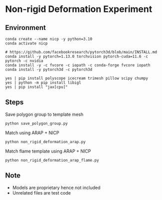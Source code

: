 # Non-rigid Deformation Experiment
## Environment
```
conda create --name nicp -y python=3.10
conda activate nicp

# https://github.com/facebookresearch/pytorch3d/blob/main/INSTALL.md
conda install -y pytorch=1.13.0 torchvision pytorch-cuda=11.6 -c pytorch -c nvidia
conda install -y -c fvcore -c iopath -c conda-forge fvcore iopath
conda install -y pytorch3d -c pytorch3d

yes | pip install polyscope icecream trimesh pillow scipy chumpy
yes | python -m pip install libigl
yes | pip install "jax[cpu]"
```

## Steps
Save polygon group to template mesh
```
python save_polygon_group.py
```

Match using ARAP + NICP
```
python non_rigid_deformation_arap.py
```

Match flame template using ARAP + NICP
```
python non_rigid_deformation_arap_flame.py
```

## Note
- Models are proprietary hence not included
- Unrelated files are test code

